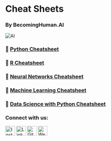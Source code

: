 # Cheat Sheets 
### By BecomingHuman.AI

 <img align="center" alt="AI" src="https://github.com/aibits-dxb/Truffle/blob/main/Ganache/CheatSheets/Title.png" />
 
<br>

### 📃 [Python Cheatsheet](https://github.com/aibits-dxb/Truffle/blob/main/Ganache/CheatSheets/Python-Cheat-Sheet.pdf)

### 📃 [R Cheatsheet](https://github.com/aibits-dxb/Truffle/blob/main/Ganache/CheatSheets/R-Cheat-Sheet.pdf)

### 📃 [Neural Networks Cheatsheet](https://github.com/aibits-dxb/Truffle/blob/main/Ganache/CheatSheets/NeuralNetwork.pdf)

### 📃 [Machine Learning Cheatsheet](https://github.com/aibits-dxb/Truffle/blob/main/Ganache/CheatSheets/MachineLearning.pdf)

### 📃 [Data Science with Python Cheatsheet](https://github.com/aibits-dxb/Truffle/blob/main/Ganache/CheatSheets/DataSciencewithPython.pdf) 


### Connect with us:

<a href="https://www.instagram.com/ai.bitsdxb/" target="_blank"><img src="https://raw.githubusercontent.com/arturssmirnovs/arturssmirnovs/master/ig.png" alt="Instagram" width="30"></a>
<a href="https://www.linkedin.com/company/ai-bits/" target="_blank"><img src="https://raw.githubusercontent.com/arturssmirnovs/arturssmirnovs/master/in.png" alt="LinkedIn" width="30"></a>
<a href="https://github.com/aibits-dxb" target="_blank"><img src="https://raw.githubusercontent.com/arturssmirnovs/arturssmirnovs/master/git.png" alt="GitHub" width="30"></a>
<a href="http://ai-bits.com/" target="_blank"><img src="https://raw.githubusercontent.com/arturssmirnovs/arturssmirnovs/master/www.png" alt="Website" width="30"></a>



